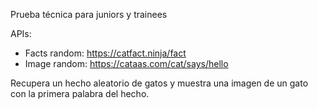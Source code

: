 Prueba técnica para juniors y trainees

APIs:

- Facts random: https://catfact.ninja/fact
- Image random: https://cataas.com/cat/says/hello

Recupera un hecho aleatorio de gatos y muestra una imagen de un gato con la primera palabra del hecho.
